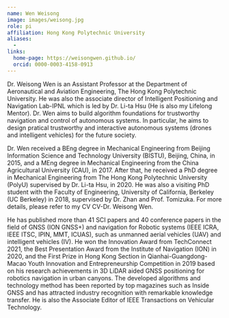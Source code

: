 ```yaml
---
name: Wen Weisong
image: images/weisong.jpg
role: pi
affiliation: Hong Kong Polytechnic University
aliases:
  - 
links:
  home-page: https://weisongwen.github.io/
  orcid: 0000-0003-4158-0913
---
```


Dr. Weisong Wen is an Assistant Professor at the Department of Aeronautical and Aviation Engineering, The Hong Kong Polytechnic University. He was also the associate director of Intelligent Positioning and Navigation Lab-IPNL which is led by Dr. Li-ta Hsu (He is also my Lifelong Mentor). Dr. Wen aims to build algorithm foundations for trustworthy navigation and control of autonomous systems. In particular, he aims to design pratical trustworthy and interactive autonomous systems (drones and intelligent vehicles) for the future society.

Dr. Wen received a BEng degree in Mechanical Engineering from Beijing Information Science and Technology University (BISTU), Beijing, China, in 2015, and a MEng degree in Mechanical Engineering from the China Agricultural University (CAU), in 2017. After that, he received a PhD degree in Mechanical Engineering from The Hong Kong Polytechnic University (PolyU) supervised by Dr. Li-ta Hsu, in 2020. He was also a visiting PhD student with the Faculty of Engineering, University of California, Berkeley (UC Berkeley) in 2018, supervised by Dr. Zhan and Prof. Tomizuka. For more details, please refer to my CV CV-Dr. Weisong Wen.

He has published more than 41 SCI papers and 40 conference papers in the field of GNSS (ION GNSS+) and navigation for Robotic systems (IEEE ICRA, IEEE ITSC, IPIN, MMT, ICUAS), such as unmanned aerial vehicles (UAV) and intelligent vehicles (IV). He won the Innovation Award from TechConnect 2021, the Best Presentation Award from the Institute of Navigation (ION) in 2020, and the First Prize in Hong Kong Section in Qianhai-Guangdong-Macao Youth Innovation and Entrepreneurship Competition in 2019 based on his research achievements in 3D LiDAR aided GNSS positioning for robotics navigation in urban canyons. The developed algorithms and technology method has been reported by top magazines such as Inside GNSS and has attracted industry recognition with remarkable knowledge transfer. He is also the Associate Editor of IEEE Transactions on Vehicular Technology.
